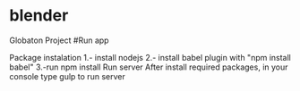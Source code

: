 # blender
Globaton Project 
#Run app

Package instalation
	1.- install nodejs
	2.- install babel plugin with "npm install babel" 
	3.-run npm install
Run server
	After install required packages, in your console type gulp to run server